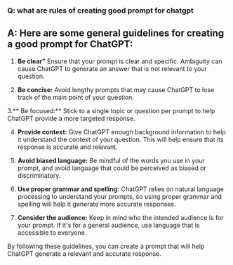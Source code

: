 ### Q: what are rules of creating good prompt for chatgpt
## A: Here are some general guidelines for creating a good prompt for ChatGPT:

1. **Be clear"** Ensure that your prompt is clear and specific. Ambiguity can cause ChatGPT to generate an answer that is not relevant to your question.

2. **Be concise:** Avoid lengthy prompts that may cause ChatGPT to lose track of the main point of your question.

3.** Be focused:** Stick to a single topic or question per prompt to help ChatGPT provide a more targeted response.

4. **Provide context:** Give ChatGPT enough background information to help it understand the context of your question. This will help ensure that its response is accurate and relevant.

5. **Avoid biased language:** Be mindful of the words you use in your prompt, and avoid language that could be perceived as biased or discriminatory.

6. **Use proper grammar and spelling:** ChatGPT relies on natural language processing to understand your prompts, so using proper grammar and spelling will help it generate more accurate responses.

7. **Consider the audience:** Keep in mind who the intended audience is for your prompt. If it's for a general audience, use language that is accessible to everyone.

By following these guidelines, you can create a prompt that will help ChatGPT generate a relevant and accurate response.
